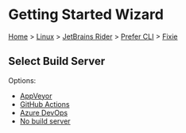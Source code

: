 # Getting Started Wizard

[Home](/docs/wiz/readme.md) > [Linux](Linux.md) > [JetBrains Rider](Linux_Rider.md) > [Prefer CLI](Linux_Rider_Cli.md) > [Fixie](Linux_Rider_Cli_Fixie.md)

## Select Build Server

Options:
 * [AppVeyor](Linux_Rider_Cli_Fixie_AppVeyor.md)
 * [GitHub Actions](Linux_Rider_Cli_Fixie_GitHubActions.md)
 * [Azure DevOps](Linux_Rider_Cli_Fixie_AzureDevOps.md)
 * [No build server](Linux_Rider_Cli_Fixie_None.md)
